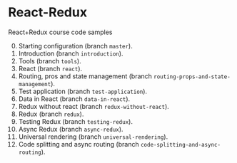 # React-Redux
React+Redux course code samples

0. Starting configuration (branch `master`).
1. Introduction (branch `introduction`).
2. Tools (branch `tools`).
3. React (branch `react`).
4. Routing, pros and state management (branch `routing-props-and-state-management`).
5. Test application (branch `test-application`).
6. Data in React (branch `data-in-react`).
7. Redux without react (branch `redux-without-react`).
8. Redux (branch `redux`).
9. Testing Redux (branch `testing-redux`).
10. Async Redux (branch `async-redux`).
11. Universal rendering (branch `universal-rendering`).
12. Code splitting and async routing (branch `code-splitting-and-async-routing`).
